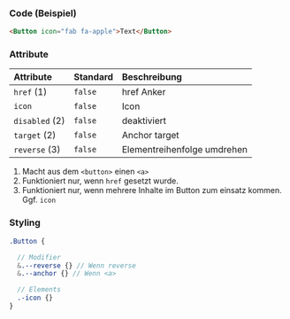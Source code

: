 ### Code (Beispiel)

```HTML
<Button icon="fab fa-apple">Text</Button>
```

### Attribute

| Attribute      | Standard | Beschreibung                |
| :------------- | :------- | :-------------------------- |
| `href` (1)     | `false`  | href Anker                  |
| `icon`         | `false`  | Icon                        |
| `disabled` (2) | `false`  | deaktiviert                 |
| `target` (2)   | `false`  | Anchor target               |
| `reverse` (3)  | `false`  | Elementreihenfolge umdrehen |

1. Macht aus dem `<button>` einen `<a>`
2. Funktioniert nur, wenn `href` gesetzt wurde.
3. Funktioniert nur, wenn mehrere Inhalte im Button zum einsatz kommen. Ggf. `icon`

### Styling

```SCSS
.Button {

  // Modifier
  &.--reverse {} // Wenn reverse
  &.--anchor {} // Wenn <a>

  // Elements
  .-icon {}
}
```
